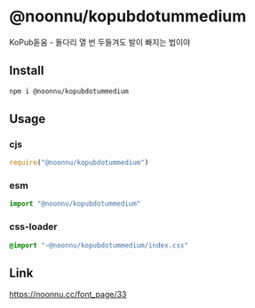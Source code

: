 # @noonnu/kopubdotummedium
KoPub돋움 - 돌다리 열 번 두들겨도 발이 빠지는 법이야

## Install
```sh
npm i @noonnu/kopubdotummedium
```
## Usage
### cjs
```js
require("@noonnu/kopubdotummedium")
```
### esm
```js
import "@noonnu/kopubdotummedium"
```
### css-loader
```css
@import "~@noonnu/kopubdotummedium/index.css"
```

## Link
https://noonnu.cc/font_page/33